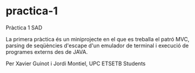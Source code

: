 # practica-1

Pràctica 1 SAD

La primera pràctica és un miniprojecte en el que es treballa el patró MVC, parsing de seqüències d'escape d'un emulador de terminal i execució de programes externs des de JAVA.

Per Xavier Guinot i Jordi Montiel, UPC ETSETB Students
